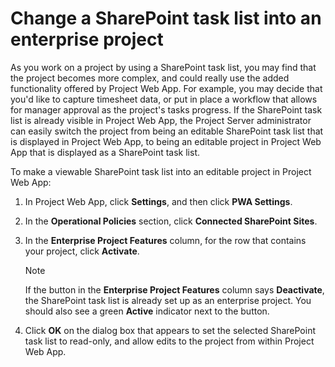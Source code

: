 
# Change a SharePoint task list into an enterprise project

As you work on a project by using a SharePoint task list, you may find that the project becomes more complex, and could really use the added functionality offered by Project Web App. For example, you may decide that you'd like to capture timesheet data, or put in place a workflow that allows for manager approval as the project's tasks progress. If the SharePoint task list is already visible in Project Web App, the Project Server administrator can easily switch the project from being an editable SharePoint task list that is displayed in Project Web App, to being an editable project in Project Web App that is displayed as a SharePoint task list.
  
    
    

To make a viewable SharePoint task list into an editable project in Project Web App:
1. In Project Web App, click **Settings**, and then click **PWA Settings**.
    
  
2. In the **Operational Policies** section, click **Connected SharePoint Sites**.
    
  
3. In the **Enterprise Project Features** column, for the row that contains your project, click **Activate**.
    
    > [!NOTE]
      >  If the button in the **Enterprise Project Features** column says **Deactivate**, the SharePoint task list is already set up as an enterprise project. You should also see a green **Active** indicator next to the button.
4. Click **OK** on the dialog box that appears to set the selected SharePoint task list to read-only, and allow edits to the project from within Project Web App.
    
  
